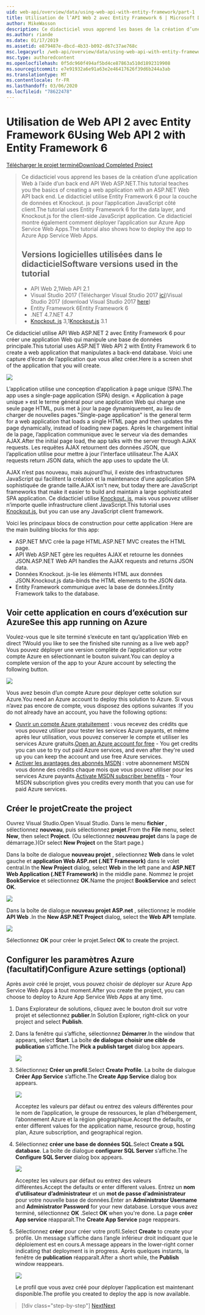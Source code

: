 ```yaml
---
uid: web-api/overview/data/using-web-api-with-entity-framework/part-1
title: Utilisation de l’API Web 2 avec Entity Framework 6 | Microsoft Docs
author: MikeWasson
description: Ce didacticiel vous apprend les bases de la création d’une application Web à l’aide d’un back end API Web ASP.NET. Le didacticiel utilise Entity Framework 6 pour la disposition des données...
ms.author: riande
ms.date: 01/17/2019
ms.assetid: e879487e-dbcd-4b33-b092-d67c37ae768c
msc.legacyurl: /web-api/overview/data/using-web-api-with-entity-framework/part-1
msc.type: authoredcontent
ms.openlocfilehash: 0f5dc960f494af5bd4ce87863a510d1892319908
ms.sourcegitcommit: e7e91932a6e91a63e2e46417626f39d6b244a3ab
ms.translationtype: MT
ms.contentlocale: fr-FR
ms.lasthandoff: 03/06/2020
ms.locfileid: "78622478"
---
```

# <a name="using-web-api-2-with-entity-framework-6"></a><span data-ttu-id="d1d57-104">Utilisation de Web API 2 avec Entity Framework 6</span><span class="sxs-lookup"><span data-stu-id="d1d57-104">Using Web API 2 with Entity Framework 6</span></span>

[<span data-ttu-id="d1d57-105">Télécharger le projet terminé</span><span class="sxs-lookup"><span data-stu-id="d1d57-105">Download Completed Project</span></span>](https://github.com/MikeWasson/BookService)

> <span data-ttu-id="d1d57-106">Ce didacticiel vous apprend les bases de la création d’une application Web à l’aide d’un back end API Web ASP.NET.</span><span class="sxs-lookup"><span data-stu-id="d1d57-106">This tutorial teaches you the basics of creating a web application with an ASP.NET Web API back end.</span></span> <span data-ttu-id="d1d57-107">Le didacticiel utilise Entity Framework 6 pour la couche de données et Knockout. js pour l’application JavaScript côté client.</span><span class="sxs-lookup"><span data-stu-id="d1d57-107">The tutorial uses Entity Framework 6 for the data layer, and Knockout.js for the client-side JavaScript application.</span></span> <span data-ttu-id="d1d57-108">Ce didacticiel montre également comment déployer l’application sur Azure App Service Web Apps.</span><span class="sxs-lookup"><span data-stu-id="d1d57-108">The tutorial also shows how to deploy the app to Azure App Service Web Apps.</span></span>
>
> ## <a name="software-versions-used-in-the-tutorial"></a><span data-ttu-id="d1d57-109">Versions logicielles utilisées dans le didacticiel</span><span class="sxs-lookup"><span data-stu-id="d1d57-109">Software versions used in the tutorial</span></span>
>
> - <span data-ttu-id="d1d57-110">API Web 2,1</span><span class="sxs-lookup"><span data-stu-id="d1d57-110">Web API 2.1</span></span>
> - <span data-ttu-id="d1d57-111">Visual Studio 2017 (Télécharger Visual Studio 2017 [ici](https://visualstudio.microsoft.com/downloads/?utm_medium=microsoft&utm_source=docs.microsoft.com&utm_campaign=button+cta&utm_content=download+vs2017))</span><span class="sxs-lookup"><span data-stu-id="d1d57-111">Visual Studio 2017 (download Visual Studio 2017 [here](https://visualstudio.microsoft.com/downloads/?utm_medium=microsoft&utm_source=docs.microsoft.com&utm_campaign=button+cta&utm_content=download+vs2017))</span></span>
> - <span data-ttu-id="d1d57-112">Entity Framework 6</span><span class="sxs-lookup"><span data-stu-id="d1d57-112">Entity Framework 6</span></span>
> - <span data-ttu-id="d1d57-113">.NET 4.7</span><span class="sxs-lookup"><span data-stu-id="d1d57-113">.NET 4.7</span></span>
> - <span data-ttu-id="d1d57-114">[Knockout. js](http://knockoutjs.com/) 3,1</span><span class="sxs-lookup"><span data-stu-id="d1d57-114">[Knockout.js](http://knockoutjs.com/) 3.1</span></span>

<span data-ttu-id="d1d57-115">Ce didacticiel utilise API Web ASP.NET 2 avec Entity Framework 6 pour créer une application Web qui manipule une base de données principale.</span><span class="sxs-lookup"><span data-stu-id="d1d57-115">This tutorial uses ASP.NET Web API 2 with Entity Framework 6 to create a web application that manipulates a back-end database.</span></span> <span data-ttu-id="d1d57-116">Voici une capture d’écran de l’application que vous allez créer.</span><span class="sxs-lookup"><span data-stu-id="d1d57-116">Here is a screen shot of the application that you will create.</span></span>

[![](part-1/_static/image2.png)](part-1/_static/image1.png)

<span data-ttu-id="d1d57-117">L’application utilise une conception d’application à page unique (SPA).</span><span class="sxs-lookup"><span data-stu-id="d1d57-117">The app uses a single-page application (SPA) design.</span></span> <span data-ttu-id="d1d57-118">« Application à page unique » est le terme général pour une application Web qui charge une seule page HTML, puis met à jour la page dynamiquement, au lieu de charger de nouvelles pages.</span><span class="sxs-lookup"><span data-stu-id="d1d57-118">"Single-page application" is the general term for a web application that loads a single HTML page and then updates the page dynamically, instead of loading new pages.</span></span> <span data-ttu-id="d1d57-119">Après le chargement initial de la page, l’application communique avec le serveur via des demandes AJAX.</span><span class="sxs-lookup"><span data-stu-id="d1d57-119">After the initial page load, the app talks with the server through AJAX requests.</span></span> <span data-ttu-id="d1d57-120">Les requêtes AJAX retournent des données JSON, que l’application utilise pour mettre à jour l’interface utilisateur.</span><span class="sxs-lookup"><span data-stu-id="d1d57-120">The AJAX requests return JSON data, which the app uses to update the UI.</span></span>

<span data-ttu-id="d1d57-121">AJAX n’est pas nouveau, mais aujourd’hui, il existe des infrastructures JavaScript qui facilitent la création et la maintenance d’une application SPA sophistiquée de grande taille.</span><span class="sxs-lookup"><span data-stu-id="d1d57-121">AJAX isn't new, but today there are JavaScript frameworks that make it easier to build and maintain a large sophisticated SPA application.</span></span> <span data-ttu-id="d1d57-122">Ce didacticiel utilise [Knockout. js](http://knockoutjs.com/), mais vous pouvez utiliser n’importe quelle infrastructure client JavaScript.</span><span class="sxs-lookup"><span data-stu-id="d1d57-122">This tutorial uses [Knockout.js](http://knockoutjs.com/), but you can use any JavaScript client framework.</span></span>

<span data-ttu-id="d1d57-123">Voici les principaux blocs de construction pour cette application :</span><span class="sxs-lookup"><span data-stu-id="d1d57-123">Here are the main building blocks for this app:</span></span>

- <span data-ttu-id="d1d57-124">ASP.NET MVC crée la page HTML.</span><span class="sxs-lookup"><span data-stu-id="d1d57-124">ASP.NET MVC creates the HTML page.</span></span>
- <span data-ttu-id="d1d57-125">API Web ASP.NET gère les requêtes AJAX et retourne les données JSON.</span><span class="sxs-lookup"><span data-stu-id="d1d57-125">ASP.NET Web API handles the AJAX requests and returns JSON data.</span></span>
- <span data-ttu-id="d1d57-126">Données Knockout. js-lie les éléments HTML aux données JSON.</span><span class="sxs-lookup"><span data-stu-id="d1d57-126">Knockout.js data-binds the HTML elements to the JSON data.</span></span>
- <span data-ttu-id="d1d57-127">Entity Framework communique avec la base de données.</span><span class="sxs-lookup"><span data-stu-id="d1d57-127">Entity Framework talks to the database.</span></span>

## <a name="see-this-app-running-on-azure"></a><span data-ttu-id="d1d57-128">Voir cette application en cours d’exécution sur Azure</span><span class="sxs-lookup"><span data-stu-id="d1d57-128">See this app running on Azure</span></span>

<span data-ttu-id="d1d57-129">Voulez-vous que le site terminé s’exécute en tant qu’application Web en direct ?</span><span class="sxs-lookup"><span data-stu-id="d1d57-129">Would you like to see the finished site running as a live web app?</span></span> <span data-ttu-id="d1d57-130">Vous pouvez déployer une version complète de l’application sur votre compte Azure en sélectionnant le bouton suivant.</span><span class="sxs-lookup"><span data-stu-id="d1d57-130">You can deploy a complete version of the app to your Azure account by selecting the following button.</span></span>

[![](http://azuredeploy.net/deploybutton.png)](https://azuredeploy.net/?WT.mc_id=deploy_azure_aspnet&repository=https://github.com/tfitzmac/BookService)

<span data-ttu-id="d1d57-131">Vous avez besoin d’un compte Azure pour déployer cette solution sur Azure.</span><span class="sxs-lookup"><span data-stu-id="d1d57-131">You need an Azure account to deploy this solution to Azure.</span></span> <span data-ttu-id="d1d57-132">Si vous n’avez pas encore de compte, vous disposez des options suivantes :</span><span class="sxs-lookup"><span data-stu-id="d1d57-132">If you do not already have an account, you have the following options:</span></span>

- <span data-ttu-id="d1d57-133">[Ouvrir un compte Azure gratuitement](https://azure.microsoft.com/pricing/free-trial/?WT.mc_id=A443DD604) : vous recevez des crédits que vous pouvez utiliser pour tester les services Azure payants, et même après leur utilisation, vous pouvez conserver le compte et utiliser les services Azure gratuits.</span><span class="sxs-lookup"><span data-stu-id="d1d57-133">[Open an Azure account for free](https://azure.microsoft.com/pricing/free-trial/?WT.mc_id=A443DD604) - You get credits you can use to try out paid Azure services, and even after they're used up you can keep the account and use free Azure services.</span></span>
- <span data-ttu-id="d1d57-134">[Activer les avantages des abonnés MSDN](https://azure.microsoft.com/pricing/member-offers/msdn-benefits-details/?WT.mc_id=A443DD604) : votre abonnement MSDN vous donne des crédits chaque mois que vous pouvez utiliser pour les services Azure payants.</span><span class="sxs-lookup"><span data-stu-id="d1d57-134">[Activate MSDN subscriber benefits](https://azure.microsoft.com/pricing/member-offers/msdn-benefits-details/?WT.mc_id=A443DD604) - Your MSDN subscription gives you credits every month that you can use for paid Azure services.</span></span>

## <a name="create-the-project"></a><span data-ttu-id="d1d57-135">Créer le projet</span><span class="sxs-lookup"><span data-stu-id="d1d57-135">Create the project</span></span>

<span data-ttu-id="d1d57-136">Ouvrez Visual Studio.</span><span class="sxs-lookup"><span data-stu-id="d1d57-136">Open Visual Studio.</span></span> <span data-ttu-id="d1d57-137">Dans le menu **fichier** , sélectionnez **nouveau**, puis sélectionnez **projet**.</span><span class="sxs-lookup"><span data-stu-id="d1d57-137">From the **File** menu, select **New**, then select **Project**.</span></span> <span data-ttu-id="d1d57-138">(Ou sélectionnez **nouveau projet** dans la page de démarrage.)</span><span class="sxs-lookup"><span data-stu-id="d1d57-138">(Or select **New Project** on the Start page.)</span></span>

<span data-ttu-id="d1d57-139">Dans la boîte de dialogue **nouveau projet** , sélectionnez **Web** dans le volet gauche et **application Web ASP.net (.NET Framework)** dans le volet central.</span><span class="sxs-lookup"><span data-stu-id="d1d57-139">In the **New Project** dialog, select **Web** in the left pane and **ASP.NET Web Application (.NET Framework)** in the middle pane.</span></span> <span data-ttu-id="d1d57-140">Nommez le projet **BookService** et sélectionnez **OK**.</span><span class="sxs-lookup"><span data-stu-id="d1d57-140">Name the project **BookService** and select **OK**.</span></span>

[![](part-1/_static/image11.png)](part-1/_static/image11.png)

<span data-ttu-id="d1d57-141">Dans la boîte de dialogue **nouveau projet ASP.net** , sélectionnez le modèle **API Web** .</span><span class="sxs-lookup"><span data-stu-id="d1d57-141">In the **New ASP.NET Project** dialog, select the **Web API** template.</span></span>

[![](part-1/_static/image12.png)](part-1/_static/image12.png)

<span data-ttu-id="d1d57-142">Sélectionnez **OK** pour créer le projet.</span><span class="sxs-lookup"><span data-stu-id="d1d57-142">Select **OK** to create the project.</span></span>

## <a name="configure-azure-settings-optional"></a><span data-ttu-id="d1d57-143">Configurer les paramètres Azure (facultatif)</span><span class="sxs-lookup"><span data-stu-id="d1d57-143">Configure Azure settings (optional)</span></span>

<span data-ttu-id="d1d57-144">Après avoir créé le projet, vous pouvez choisir de déployer sur Azure App Service Web Apps à tout moment.</span><span class="sxs-lookup"><span data-stu-id="d1d57-144">After you create the project, you can choose to deploy to Azure App Service Web Apps at any time.</span></span> 

1. <span data-ttu-id="d1d57-145">Dans Explorateur de solutions, cliquez avec le bouton droit sur votre projet et sélectionnez **publier**.</span><span class="sxs-lookup"><span data-stu-id="d1d57-145">In Solution Explorer, right-click on your project and select **Publish**.</span></span>

2. <span data-ttu-id="d1d57-146">Dans la fenêtre qui s’affiche, sélectionnez **Démarrer**.</span><span class="sxs-lookup"><span data-stu-id="d1d57-146">In the window that appears, select **Start**.</span></span> <span data-ttu-id="d1d57-147">La boîte **de dialogue choisir une cible de publication** s’affiche.</span><span class="sxs-lookup"><span data-stu-id="d1d57-147">The **Pick a publish target** dialog box appears.</span></span>

   [![](part-1/_static/image14.png)](part-1/_static/image14.png)

3. <span data-ttu-id="d1d57-148">Sélectionnez **Créer un profil**.</span><span class="sxs-lookup"><span data-stu-id="d1d57-148">Select **Create Profile**.</span></span> <span data-ttu-id="d1d57-149">La boîte de dialogue **Créer App Service** s’affiche.</span><span class="sxs-lookup"><span data-stu-id="d1d57-149">The **Create App Service** dialog box appears.</span></span>

   [![](part-1/_static/image15.png)](part-1/_static/image15.png)

   <span data-ttu-id="d1d57-150">Acceptez les valeurs par défaut ou entrez des valeurs différentes pour le nom de l’application, le groupe de ressources, le plan d’hébergement, l’abonnement Azure et la région géographique.</span><span class="sxs-lookup"><span data-stu-id="d1d57-150">Accept the defaults, or enter different values for the application name, resource group, hosting plan, Azure subscription, and geographical region.</span></span> 

4. <span data-ttu-id="d1d57-151">Sélectionnez **créer une base de données SQL**.</span><span class="sxs-lookup"><span data-stu-id="d1d57-151">Select **Create a SQL database**.</span></span> <span data-ttu-id="d1d57-152">La boîte de dialogue **configurer SQL Server** s’affiche.</span><span class="sxs-lookup"><span data-stu-id="d1d57-152">The **Configure SQL Server** dialog box appears.</span></span> 

   [![](part-1/_static/image16.png)](part-1/_static/image16.png)

   <span data-ttu-id="d1d57-153">Acceptez les valeurs par défaut ou entrez des valeurs différentes.</span><span class="sxs-lookup"><span data-stu-id="d1d57-153">Accept the defaults or enter different values.</span></span> <span data-ttu-id="d1d57-154">Entrez un **nom d’utilisateur d’administrateur** et un **mot de passe d’administrateur** pour votre nouvelle base de données.</span><span class="sxs-lookup"><span data-stu-id="d1d57-154">Enter an **Administrator Username** and **Administrator Password** for your new database.</span></span> <span data-ttu-id="d1d57-155">Lorsque vous avez terminé, sélectionnez **OK** .</span><span class="sxs-lookup"><span data-stu-id="d1d57-155">Select **OK** when you're done.</span></span> <span data-ttu-id="d1d57-156">La page **créer App service** réapparaît.</span><span class="sxs-lookup"><span data-stu-id="d1d57-156">The **Create App Service** page reappears.</span></span>

5. <span data-ttu-id="d1d57-157">Sélectionnez **créer** pour créer votre profil.</span><span class="sxs-lookup"><span data-stu-id="d1d57-157">Select **Create** to create your profile.</span></span> <span data-ttu-id="d1d57-158">Un message s’affiche dans l’angle inférieur droit indiquant que le déploiement est en cours.</span><span class="sxs-lookup"><span data-stu-id="d1d57-158">A message appears in the lower-right corner indicating that deployment is in progress.</span></span> <span data-ttu-id="d1d57-159">Après quelques instants, la fenêtre de **publication** réapparaît.</span><span class="sxs-lookup"><span data-stu-id="d1d57-159">After a short while, the **Publish** window reappears.</span></span>

    [![](part-1/_static/image17.png)](part-1/_static/image17.png)
   
    <span data-ttu-id="d1d57-160">Le profil que vous avez créé pour déployer l’application est maintenant disponible.</span><span class="sxs-lookup"><span data-stu-id="d1d57-160">The profile you created to deploy the app is now available.</span></span> 

> [!div class="step-by-step"]
> [<span data-ttu-id="d1d57-161">Next</span><span class="sxs-lookup"><span data-stu-id="d1d57-161">Next</span></span>](part-2.md)
